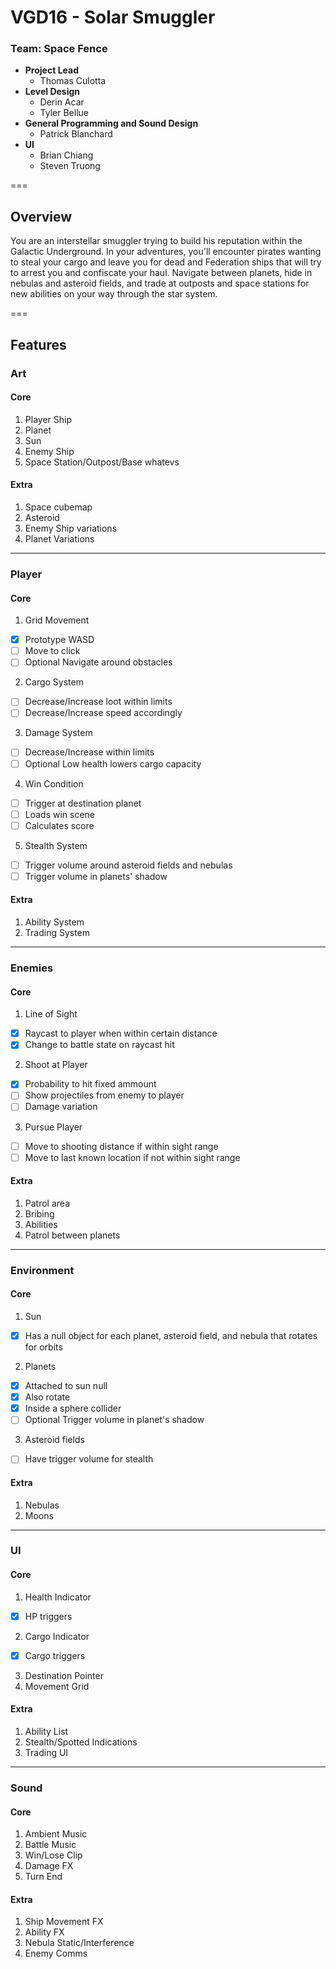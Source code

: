 # VGD16 - Solar Smuggler

### Team: Space Fence
- **Project Lead**
  - Thomas Culotta
- **Level Design**
  - Derin Acar
  - Tyler Bellue
- **General Programming and Sound Design**
  - Patrick Blanchard
- **UI**
  - Brian Chiang
  - Steven Truong

===

## Overview
You are an interstellar smuggler trying to build his reputation within the Galactic Underground. In your adventures, you'll encounter pirates wanting to steal your cargo and leave you for dead and Federation ships that will try to arrest you and confiscate your haul. Navigate between planets, hide in nebulas and asteroid fields, and trade at outposts and space stations for new abilities on your way through the star system.

===

## Features

### Art

#### Core
1. Player Ship
2. Planet
3. Sun
4. Enemy Ship
5. Space Station/Outpost/Base whatevs

#### Extra
1. Space cubemap
2. Asteroid
3. Enemy Ship variations
4. Planet Variations

---

### Player

#### Core
1. Grid Movement
  - [x] Prototype WASD
  - [ ] Move to click
  - [ ] Optional Navigate around obstacles
2. Cargo System
  - [ ] Decrease/Increase loot within limits
  - [ ] Decrease/Increase speed accordingly
3. Damage System
  - [ ] Decrease/Increase within limits
  - [ ] Optional Low health lowers cargo capacity
4. Win Condition
  - [ ] Trigger at destination planet
  - [ ] Loads win scene
  - [ ] Calculates score
5. Stealth System
  - [ ] Trigger volume around asteroid fields and nebulas
  - [ ] Trigger volume in planets' shadow

#### Extra
1. Ability System
2. Trading System

---

### Enemies

#### Core
1. Line of Sight
  - [x] Raycast to player when within certain distance
  - [x] Change to battle state on raycast hit
2. Shoot at Player
  - [x] Probability to hit fixed ammount
  - [ ] Show projectiles from enemy to player
  - [ ] Damage variation
3. Pursue Player
  - [ ] Move to shooting distance if within sight range
  - [ ] Move to last known location if not within sight range

#### Extra
1. Patrol area
2. Bribing
3. Abilities
4. Patrol between planets

---

### Environment

#### Core
1. Sun
  - [x] Has a null object for each planet, asteroid field, and nebula that rotates for orbits
2. Planets
  - [x] Attached to sun null
  - [x] Also rotate
  - [x] Inside a sphere collider
  - [ ] Optional Trigger volume in planet's shadow
3. Asteroid fields
  - [ ] Have trigger volume for stealth

#### Extra
1. Nebulas
2. Moons

---

### UI

#### Core
1. Health Indicator
  - [x] HP triggers
2. Cargo Indicator
  - [x] Cargo triggers
3. Destination Pointer
4. Movement Grid

#### Extra
1. Ability List
2. Stealth/Spotted Indications
3. Trading UI

---

### Sound

#### Core
1. Ambient Music
2. Battle Music
3. Win/Lose Clip
4. Damage FX
5. Turn End

#### Extra
1. Ship Movement FX
2. Ability FX
3. Nebula Static/Interference
4. Enemy Comms
